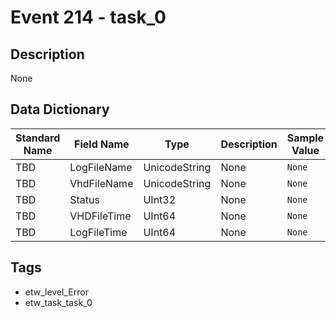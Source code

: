# Event 214 - task_0

## Description
None

## Data Dictionary
|Standard Name|Field Name|Type|Description|Sample Value|
|---|---|---|---|---|
|TBD|LogFileName|UnicodeString|None|`None`|
|TBD|VhdFileName|UnicodeString|None|`None`|
|TBD|Status|UInt32|None|`None`|
|TBD|VHDFileTime|UInt64|None|`None`|
|TBD|LogFileTime|UInt64|None|`None`|

## Tags
* etw_level_Error
* etw_task_task_0
